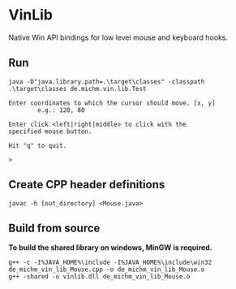 # VinLib

Native Win API bindings for low level mouse and keyboard hooks.

## Run
```shell
java -D"java.library.path=.\target\classes" -classpath .\target\classes de.michm.vin.lib.Test

Enter coordinates to which the cursor should move. [x, y]
        e.g.: 120, 80

Enter click <left|right|middle> to click with the
specified mouse button.

Hit "q" to quit.

>
```

## Create CPP header definitions
```shell
javac -h [out_directory] <Mouse.java>
```

## Build from source
**To build the shared library on windows, MinGW is required.**

```shell
g++ -c -I%JAVA_HOME%\include -I%JAVA_HOME%\include\win32 de_michm_vin_lib_Mouse.cpp -o de_michm_vin_lib_Mouse.o
g++ -shared -o vinlib.dll de_michm_vin_lib_Mouse.o
```